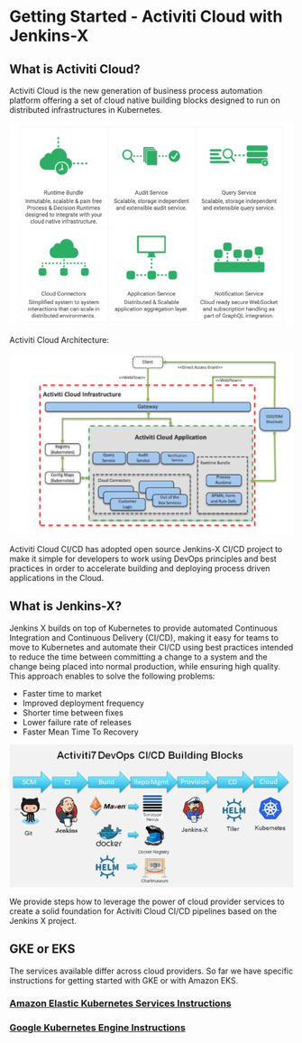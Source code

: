 # Getting Started - Activiti Cloud with Jenkins-X

## What is Activiti Cloud?

Activiti Cloud is the new generation of business process automation platform offering a set of cloud native building blocks designed to run on distributed infrastructures in Kubernetes.

![](../../.gitbook/assets/what-is-activiti-cloud.png)

Activiti Cloud Architecture:

![](../../.gitbook/assets/activiti-cloud-architecture.png)

Activiti Cloud CI/CD has adopted open source Jenkins-X CI/CD project to make it simple for developers to work using DevOps principles and best practices in order to accelerate building and deploying process driven applications in the Cloud.

## What is Jenkins-X?

Jenkins X builds on top of Kubernetes to provide automated Continuous Integration and Continuous Delivery (CI/CD), making it easy for teams to move to Kubernetes and automate their CI/CD using best practices intended to reduce the time between committing a change to a system and the change being placed into normal production, while ensuring high quality. This approach enables to solve the following problems:

* Faster time to market
* Improved deployment frequency
* Shorter time between fixes
* Lower failure rate of releases
* Faster Mean Time To Recovery

![](../../.gitbook/assets/activiti7-devops-building-blocks.png)

We provide steps how to leverage the power of cloud provider services to create a solid foundation for Activiti Cloud CI/CD pipelines based on the Jenkins X project.

## GKE or EKS

The services available differ across cloud providers. So far we have specific instructions for getting started with GKE or with Amazon EKS.

### [Amazon Elastic Kubernetes Services Instructions](amazon-eks-jx.md)

### [Google Kubernetes Engine Instructions](google-cloud-gke-jx.md)
